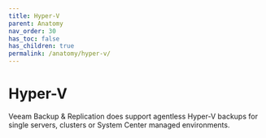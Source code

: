 ```yaml
---
title: Hyper-V
parent: Anatomy
nav_order: 30
has_toc: false
has_children: true
permalink: /anatomy/hyper-v/
---
```

# Hyper-V
Veeam Backup & Replication does support agentless Hyper-V backups for single servers, clusters or System Center managed environments.